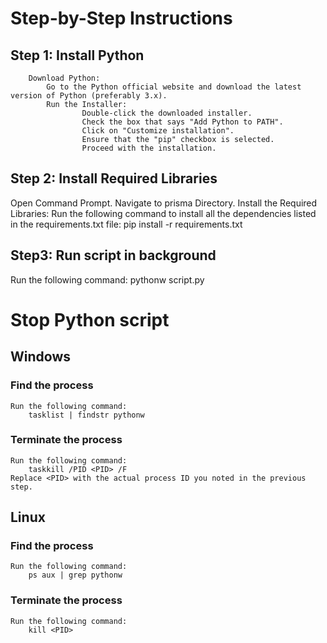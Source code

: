 # Step-by-Step Instructions
## Step 1: Install Python
        Download Python:
            Go to the Python official website and download the latest version of Python (preferably 3.x).
            Run the Installer:
                    Double-click the downloaded installer.
                    Check the box that says "Add Python to PATH".
                    Click on "Customize installation".
                    Ensure that the "pip" checkbox is selected.
                    Proceed with the installation.

## Step 2: Install Required Libraries
Open Command Prompt.
Navigate to prisma Directory.
Install the Required Libraries:
    Run the following command to install all the dependencies listed in the requirements.txt file:
        pip install -r requirements.txt

## Step3: Run script in background
Run the following command:
    pythonw script.py

# Stop Python script

## Windows 
### Find the process
    Run the following command:
        tasklist | findstr pythonw
### Terminate the process
    Run the following command:
        taskkill /PID <PID> /F
    Replace <PID> with the actual process ID you noted in the previous step.

## Linux
### Find the process
    Run the following command:
        ps aux | grep pythonw
### Terminate the process
    Run the following command:
        kill <PID>

 